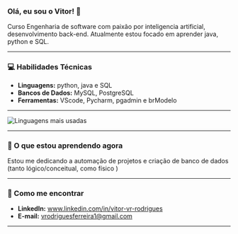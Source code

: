 ### Olá, eu sou o Vitor! 👋

Curso Engenharia de software com paixão por inteligencia artificial, desenvolvimento back-end. Atualmente estou focado em aprender java, python e SQL.

---

### 💻 Habilidades Técnicas

* **Linguagens:** python, java e SQL
* **Bancos de Dados:** MySQL, PostgreSQL
* **Ferramentas:** VScode, Pycharm, pgadmin e brModelo

---

![Linguagens mais usadas](https://github-readme-stats.vercel.app/api/top-langs/?username=vitorrodrigues230&layout=compact&hide_title=true&theme=light)

---

### 🌱 O que estou aprendendo agora

Estou me dedicando a automação de projetos e criação de banco de dados (tanto lógico/conceitual, como físico ) 

---

### 🤝 Como me encontrar

* **LinkedIn:** www.linkedin.com/in/vitor-vr-rodrigues
* **E-mail:** vrodriguesferreira1@gmail.com

---
